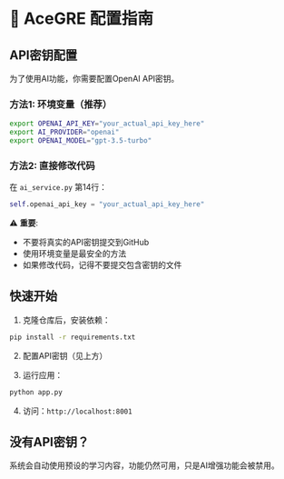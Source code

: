 # 🔧 AceGRE 配置指南

## API密钥配置

为了使用AI功能，你需要配置OpenAI API密钥。

### 方法1: 环境变量（推荐）
```bash
export OPENAI_API_KEY="your_actual_api_key_here"
export AI_PROVIDER="openai"
export OPENAI_MODEL="gpt-3.5-turbo"
```

### 方法2: 直接修改代码
在 `ai_service.py` 第14行：
```python
self.openai_api_key = "your_actual_api_key_here"
```

⚠️ **重要**: 
- 不要将真实的API密钥提交到GitHub
- 使用环境变量是最安全的方法
- 如果修改代码，记得不要提交包含密钥的文件

## 快速开始

1. 克隆仓库后，安装依赖：
```bash
pip install -r requirements.txt
```

2. 配置API密钥（见上方）

3. 运行应用：
```bash
python app.py
```

4. 访问：`http://localhost:8001`

## 没有API密钥？

系统会自动使用预设的学习内容，功能仍然可用，只是AI增强功能会被禁用。
